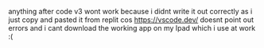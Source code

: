 anything after code v3 wont work because i didnt write it out correctly as i just copy and pasted it from replit cos https://vscode.dev/ doesnt point out errors and
i cant download the working app on my Ipad which i use at work :(
